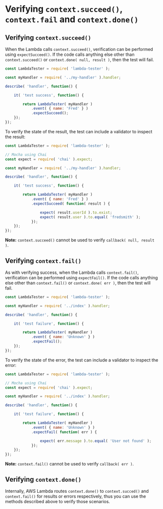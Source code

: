 # Verifying `context.succeed()`, `context.fail` and `context.done()`


## Verifying `context.succeed()`

When the Lambda calls `context.succeed()`, verification can be performed using `expectSucceed()`. If the code calls anything else other than
`context.succeed()` or `context.done( null, result )`, then the test will fail.


```js
const LambdaTester = require( 'lambda-tester' );

const myHandler = require( '../my-handler' ).handler;

describe( 'handler', function() {

	it( 'test success', function() {

		return LambdaTester( myHandler )
			.event( { name: 'Fred' } )
			.expectSucceed();
	});
});
```

To verify the state of the result, the test can include a validator to inspect the result:

```js
const LambdaTester = require( 'lambda-tester' );

// Mocha using Chai
const expect = require( 'chai' ).expect;

const myHandler = require( '../my-handler' ).handler;

describe( 'handler', function() {

	it( 'test success', function() {

		return LambdaTester( myHandler )
			.event( { name: 'Fred' } )
			.expectSucceed( function( result ) {

				expect( result.userId ).to.exist;
				expect( result.user ).to.equal( 'fredsmith' );
			});
	});
});
```

**Note:** `context.succeed()` cannot be used to verify `callback( null, result )`.


## Verifying `context.fail()`

As with verifying success, when the Lambda calls `context.fail()`,  verification can be performed using `expectFail()`. If the code calls
anything else other than `context.fail()` or `context.done( err )`, then the test will fail.

```js
const LambdaTester = require( 'lambda-tester' );

const myHandler = require( '../index' ).handler;

describe( 'handler', function() {

	it( 'test failure', function() {

		return LambdaTester( myHandler )
			.event( { name: 'Unknown' } )
			.expectFail();
	});
});
```

To verify the state of the error, the test can include a validator to inspect the error:

```js
const LambdaTester = require( 'lambda-tester' );

// Mocha using Chai
const expect = require( 'chai' ).expect;

const myHandler = require( '../index' ).handler;

describe( 'handler', function() {

	it( 'test failure', function() {

		return LambdaTester( myHandler )
			.event( { name: 'Unknown' } )
			.expectFail( function( err ) {

				expect( err.message ).to.equal( 'User not found' );
			});
	});
});
```

**Note:** `context.fail()` cannot be used to verify `callback( err )`.


## Verifying `context.done()`

Internally, AWS Lambda routes `context.done()` to `context.succed()` and `context.fail()` for results or errors respectively, thus you can
use the methods described above to verify those scenarios.
